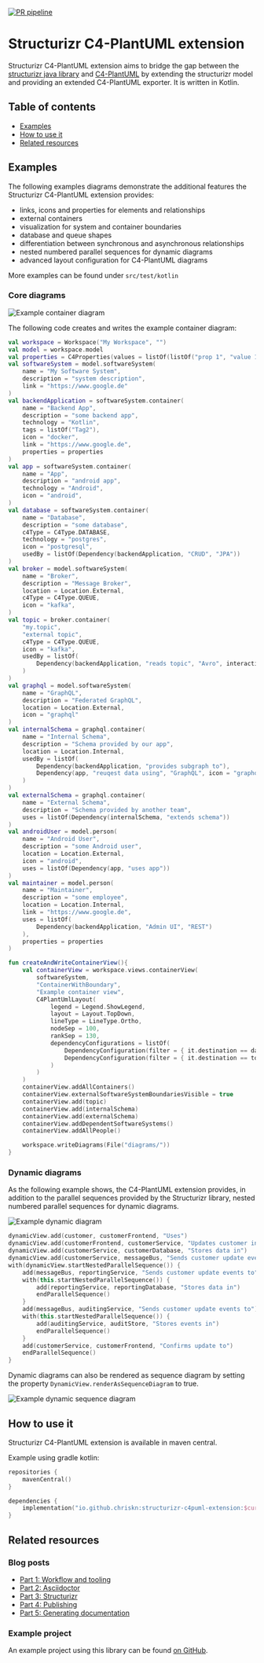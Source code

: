 [![PR pipeline](https://github.com/chriskn/structurizr-c4puml-extension/actions/workflows/pr-pipeline.yml/badge.svg?branch=main)](https://github.com/chriskn/structurizr-c4puml-extension/actions/workflows/pr-pipeline.yml)

# Structurizr C4-PlantUML extension

Structurizr C4-PlantUML extension aims to bridge the gap between the [structurizr java library](https://github.com/structurizr/java) and [C4-PlantUML](https://github.com/plantuml-stdlib/C4-PlantUML) by extending the structurizr model and providing an extended C4-PlantUML exporter. It is written in Kotlin.   

## Table of contents
  * [Examples](#example)
  * [How to use it](#how-to-use-it)
  * [Related resources](#related-resources)

## Examples

The following examples diagrams demonstrate the additional features the Structurizr C4-PlantUML extension provides: 

* links, icons and properties for elements and relationships
* external containers 
* visualization for system and container boundaries
* database and queue shapes
* differentiation between synchronous and asynchronous relationships
* nested numbered parallel sequences for dynamic diagrams
* advanced layout configuration for C4-PlantUML diagrams

More examples can be found under `src/test/kotlin`

### Core diagrams 

![Example container diagram](./docs/container_example.svg)

The following code creates and writes the example container diagram:

```kotlin
val workspace = Workspace("My Workspace", "")
val model = workspace.model
val properties = C4Properties(values = listOf(listOf("prop 1", "value 1")))
val softwareSystem = model.softwareSystem(
    name = "My Software System",
    description = "system description",
    link = "https://www.google.de"
)
val backendApplication = softwareSystem.container(
    name = "Backend App",
    description = "some backend app",
    technology = "Kotlin",
    tags = listOf("Tag2"),
    icon = "docker",
    link = "https://www.google.de",
    properties = properties
)
val app = softwareSystem.container(
    name = "App",
    description = "android app",
    technology = "Android",
    icon = "android",
)
val database = softwareSystem.container(
    name = "Database",
    description = "some database",
    c4Type = C4Type.DATABASE,
    technology = "postgres",
    icon = "postgresql",
    usedBy = listOf(Dependency(backendApplication, "CRUD", "JPA"))
)
val broker = model.softwareSystem(
    name = "Broker",
    description = "Message Broker",
    location = Location.External,
    c4Type = C4Type.QUEUE,
    icon = "kafka",
)
val topic = broker.container(
    "my.topic",
    "external topic",
    c4Type = C4Type.QUEUE,
    icon = "kafka",
    usedBy = listOf(
        Dependency(backendApplication, "reads topic", "Avro", interactionStyle = InteractionStyle.Asynchronous)
    )
)
val graphql = model.softwareSystem(
    name = "GraphQL",
    description = "Federated GraphQL",
    location = Location.External,
    icon = "graphql"
)
val internalSchema = graphql.container(
    name = "Internal Schema",
    description = "Schema provided by our app",
    location = Location.Internal,
    usedBy = listOf(
        Dependency(backendApplication, "provides subgraph to"),
        Dependency(app, "reuqest data using", "GraphQL", icon = "graphql", link = "https://graphql.org/")
    )
)
val externalSchema = graphql.container(
    name = "External Schema",
    description = "Schema provided by another team",
    uses = listOf(Dependency(internalSchema, "extends schema"))
)
val androidUser = model.person(
    name = "Android User",
    description = "some Android user",
    location = Location.External,
    icon = "android",
    uses = listOf(Dependency(app, "uses app"))
)
val maintainer = model.person(
    name = "Maintainer",
    description = "some employee",
    location = Location.Internal,
    link = "https://www.google.de",
    uses = listOf(
        Dependency(backendApplication, "Admin UI", "REST")
    ),
    properties = properties
)

fun createAndWriteContainerView(){
    val containerView = workspace.views.containerView(
        softwareSystem,
        "ContainerWithBoundary",
        "Example container view",
        C4PlantUmlLayout(
            legend = Legend.ShowLegend,
            layout = Layout.TopDown,
            lineType = LineType.Ortho,
            nodeSep = 100,
            rankSep = 130,
            dependencyConfigurations = listOf(
                DependencyConfiguration(filter = { it.destination == database }, direction = Direction.Right),
                DependencyConfiguration(filter = { it.destination == topic }, direction = Direction.Up)
            )
        )
    )
    containerView.addAllContainers()
    containerView.externalSoftwareSystemBoundariesVisible = true
    containerView.add(topic)
    containerView.add(internalSchema)
    containerView.add(externalSchema)
    containerView.addDependentSoftwareSystems()
    containerView.addAllPeople()

    workspace.writeDiagrams(File("diagrams/"))
}
```
### Dynamic diagrams

As the following example shows, the C4-PlantUML extension provides, in addition to the parallel sequences provided by the Structurizr library, nested numbered parallel sequences for dynamic diagrams. 

![Example dynamic diagram](./docs/dynamic_example_nested.svg)

```kotlin
dynamicView.add(customer, customerFrontend, "Uses")
dynamicView.add(customerFrontend, customerService, "Updates customer information using")
dynamicView.add(customerService, customerDatabase, "Stores data in")
dynamicView.add(customerService, messageBus, "Sends customer update events to")
with(dynamicView.startNestedParallelSequence()) {
    add(messageBus, reportingService, "Sends customer update events to")
    with(this.startNestedParallelSequence()) {
        add(reportingService, reportingDatabase, "Stores data in")
        endParallelSequence()
    }
    add(messageBus, auditingService, "Sends customer update events to")
    with(this.startNestedParallelSequence()) {
        add(auditingService, auditStore, "Stores events in")
        endParallelSequence()
    }
    add(customerService, customerFrontend, "Confirms update to")
    endParallelSequence()
}
```

Dynamic diagrams can also be rendered as sequence diagram by setting the property `DynamicView.renderAsSequenceDiagram` to true.

![Example dynamic sequence diagram](./docs/dynamic_example_nested_as_sequence.svg)

## How to use it 

Structurizr C4-PlantUML extension is available in maven central. 

Example using gradle kotlin:

```kotlin
repositories {
    mavenCentral()
}

dependencies {
    implementation("io.github.chriskn:structurizr-c4puml-extension:$currentVersion")
} 
```

## Related resources

### Blog posts

* [Part 1: Workflow and tooling](https://blog.codecentric.de/en/2022/08/architecture-documentation-docs-as-code-structurizr-asciidoctor)
* [Part 2: Asciidoctor](https://blog.codecentric.de/architecture-documentation-as-code-with-structurizr-and-asciidoctor-part-2-asciidoctor)
* [Part 3: Structurizr](https://blog.codecentric.de/architecture-documentation-as-code-with-structurizr-and-asciidoctor-part-3-structurizr)
* [Part 4: Publishing](https://blog.codecentric.de/architecture-documentation-as-code-with-structurizr-and-asciidoctor-part4-publishing)
* [Part 5: Generating documentation](https://blog.codecentric.de/architecture-docs-as-code-structurizr-asciidoctor-part-5-generating-documentation)

### Example project

An example project using this library can be found [on GitHub](https://github.com/chriskn/arch-docs-as-code-example/).
